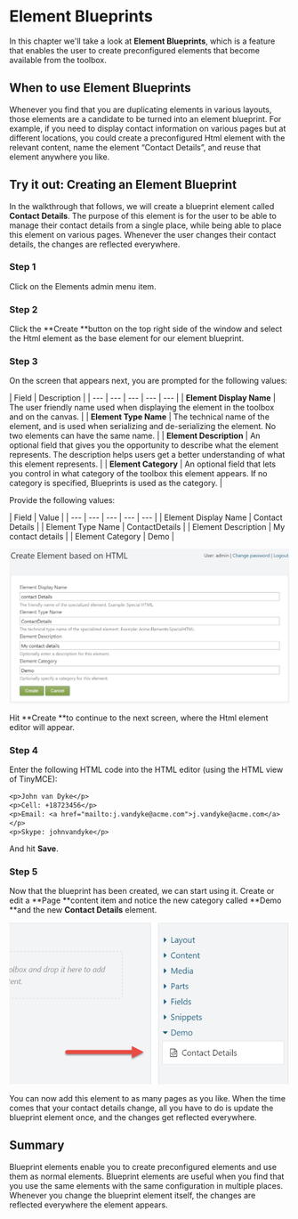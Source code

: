 # Element Blueprints

In this chapter we'll take a look at **Element Blueprints**, which is a feature that enables the user to create preconfigured elements that become available from the toolbox.

## When to use Element Blueprints

Whenever you find that you are duplicating elements in various layouts, those elements are a candidate to be turned into an element blueprint. For example, if you need to display contact information on various pages but at different locations, you could create a preconfigured Html element with the relevant content, name the element “Contact Details”, and reuse that element anywhere you like.

## Try it out: Creating an Element Blueprint

In the walkthrough that follows, we will create a blueprint element called **Contact Details**. The purpose of this element is for the user to be able to manage their contact details from a single place, while being able to place this element on various pages. Whenever the user changes their contact details, the changes are reflected everywhere.

### Step 1

Click on the Elements admin menu item.

### Step 2

Click the **Create **button on the top right side of the window and select the Html element as the base element for our element blueprint.

### Step 3

On the screen that appears next, you are prompted for the following values:

| Field | Description |
| --- | --- | --- | --- | --- |
| **Element Display Name** | The user friendly name used when displaying the element in the toolbox and on the canvas.
 |
| **Element Type Name** | The technical name of the element, and is used when serializing and de-serializing the element. No two elements can have the same name. |
| **Element Description** | An optional field that gives you the opportunity to describe what the element represents. The description helps users get a better understanding of what this element represents. |
| **Element Category** | An optional field that lets you control in what category of the toolbox this element appears. If no category is specified, Blueprints is used as the category. |

Provide the following values:

| Field | Value |
| --- | --- | --- | --- | --- |
|  Element Display Name |  Contact Details |
|  Element Type Name |  ContactDetails |
|  Element Description |  My contact details |
|  Element Category |  Demo |

![Creating a new Element Blueprint.](.gitbook/assets/figure-5-1.png)

Hit **Create **to continue to the next screen, where the Html element editor will appear.

### Step 4

Enter the following HTML code into the HTML editor \(using the HTML view of TinyMCE\):

```text
<p>John van Dyke</p>
<p>Cell: +18723456</p>
<p>Email: <a href="mailto:j.vandyke@acme.com">j.vandyke@acme.com</a></p>
<p>Skype: johnvandyke</p>
```

And hit **Save**.

### Step 5

Now that the blueprint has been created, we can start using it. Create or edit a **Page **content item and notice the new category called **Demo **and the new **Contact Details** element.
 

![The newly created element is available from the toolbox.](.gitbook/assets/figure-5-2.png)

You can now add this element to as many pages as you like. When the time comes that your contact details change, all you have to do is update the blueprint element once, and the changes get reflected everywhere.

## Summary

Blueprint elements enable you to create preconfigured elements and use them as normal elements. Blueprint elements are useful when you find that you use the same elements with the same configuration in multiple places. Whenever you change the blueprint element itself, the changes are reflected everywhere the element appears.



